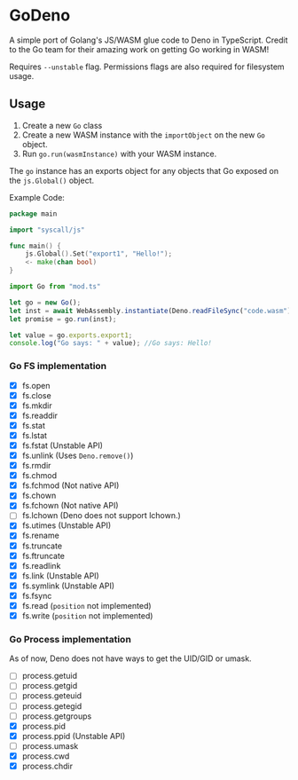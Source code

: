 # GoDeno
A simple port of Golang's JS/WASM glue code to Deno in TypeScript.
Credit to the Go team for their amazing work on getting Go working in WASM!

Requires `--unstable` flag. Permissions flags are also required for filesystem usage.

## Usage
1. Create a new `Go` class
2. Create a new WASM instance with the `importObject` on the new `Go` object.
3. Run `go.run(wasmInstance)` with your WASM instance.

The `go` instance has an exports object for any objects that Go exposed on the `js.Global()` object.

Example Code:

```go
package main

import "syscall/js"

func main() {
    js.Global().Set("export1", "Hello!");
    <- make(chan bool)
}
```

```ts
import Go from "mod.ts"

let go = new Go();
let inst = await WebAssembly.instantiate(Deno.readFileSync("code.wasm"), go.importObject);
let promise = go.run(inst);

let value = go.exports.export1;
console.log("Go says: " + value); //Go says: Hello!
```

### Go FS implementation
- [x] fs.open      
- [x] fs.close     
- [x] fs.mkdir     
- [x] fs.readdir   
- [x] fs.stat      
- [x] fs.lstat     
- [x] fs.fstat      (Unstable API)
- [x] fs.unlink     (Uses `Deno.remove()`)
- [x] fs.rmdir     
- [x] fs.chmod     
- [x] fs.fchmod     (Not native API)
- [x] fs.chown     
- [x] fs.fchown     (Not native API)
- [ ] fs.lchown     (Deno does not support lchown.)
- [x] fs.utimes     (Unstable API)
- [x] fs.rename    
- [x] fs.truncate  
- [x] fs.ftruncate 
- [x] fs.readlink  
- [x] fs.link       (Unstable API)
- [x] fs.symlink    (Unstable API)
- [x] fs.fsync     
- [x] fs.read       (`position` not implemented)
- [x] fs.write      (`position` not implemented)

### Go Process implementation
As of now, Deno does not have ways to get the UID/GID or umask.
- [ ] process.getuid
- [ ] process.getgid
- [ ] process.geteuid
- [ ] process.getegid
- [ ] process.getgroups
- [x] process.pid
- [x] process.ppid       (Unstable API)
- [ ] process.umask
- [x] process.cwd
- [x] process.chdir